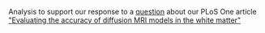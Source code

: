 Analysis to support our response to a 
[question](http://journals.plos.org/plosone/article/comment?id=info%3Adoi%2F10.1371%2Fannotation%2Fdc564667-fa22-4d34-8ff1-09f851c47771) 
about our PLoS One article 
["Evaluating the accuracy of diffusion MRI models in the white matter"](http://journals.plos.org/plosone/article?id=10.1371/journal.pone.0123272)

